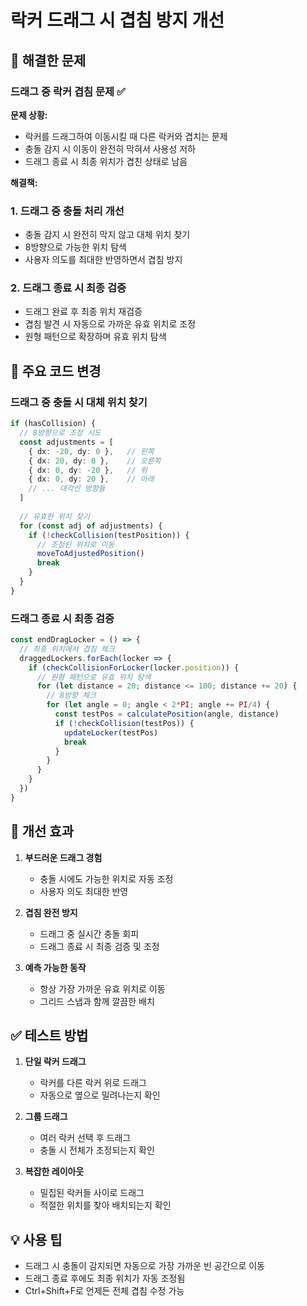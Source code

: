 # 락커 드래그 시 겹침 방지 개선

## 🔧 해결한 문제

### 드래그 중 락커 겹침 문제 ✅

**문제 상황:**
- 락커를 드래그하여 이동시킬 때 다른 락커와 겹치는 문제
- 충돌 감지 시 이동이 완전히 막혀서 사용성 저하
- 드래그 종료 시 최종 위치가 겹친 상태로 남음

**해결책:**

### 1. 드래그 중 충돌 처리 개선
- 충돌 감지 시 완전히 막지 않고 대체 위치 찾기
- 8방향으로 가능한 위치 탐색
- 사용자 의도를 최대한 반영하면서 겹침 방지

### 2. 드래그 종료 시 최종 검증
- 드래그 완료 후 최종 위치 재검증
- 겹침 발견 시 자동으로 가까운 유효 위치로 조정
- 원형 패턴으로 확장하며 유효 위치 탐색

## 📝 주요 코드 변경

### 드래그 중 충돌 시 대체 위치 찾기
```typescript
if (hasCollision) {
  // 8방향으로 조정 시도
  const adjustments = [
    { dx: -20, dy: 0 },   // 왼쪽
    { dx: 20, dy: 0 },    // 오른쪽
    { dx: 0, dy: -20 },   // 위
    { dx: 0, dy: 20 },    // 아래
    // ... 대각선 방향들
  ]
  
  // 유효한 위치 찾기
  for (const adj of adjustments) {
    if (!checkCollision(testPosition)) {
      // 조정된 위치로 이동
      moveToAdjustedPosition()
      break
    }
  }
}
```

### 드래그 종료 시 최종 검증
```typescript
const endDragLocker = () => {
  // 최종 위치에서 겹침 체크
  draggedLockers.forEach(locker => {
    if (checkCollisionForLocker(locker.position)) {
      // 원형 패턴으로 유효 위치 탐색
      for (let distance = 20; distance <= 100; distance += 20) {
        // 8방향 체크
        for (let angle = 0; angle < 2*PI; angle += PI/4) {
          const testPos = calculatePosition(angle, distance)
          if (!checkCollision(testPos)) {
            updateLocker(testPos)
            break
          }
        }
      }
    }
  })
}
```

## 🎯 개선 효과

1. **부드러운 드래그 경험**
   - 충돌 시에도 가능한 위치로 자동 조정
   - 사용자 의도 최대한 반영

2. **겹침 완전 방지**
   - 드래그 중 실시간 충돌 회피
   - 드래그 종료 시 최종 검증 및 조정

3. **예측 가능한 동작**
   - 항상 가장 가까운 유효 위치로 이동
   - 그리드 스냅과 함께 깔끔한 배치

## ✅ 테스트 방법

1. **단일 락커 드래그**
   - 락커를 다른 락커 위로 드래그
   - 자동으로 옆으로 밀려나는지 확인

2. **그룹 드래그**
   - 여러 락커 선택 후 드래그
   - 충돌 시 전체가 조정되는지 확인

3. **복잡한 레이아웃**
   - 밀집된 락커들 사이로 드래그
   - 적절한 위치를 찾아 배치되는지 확인

## 💡 사용 팁

- 드래그 시 충돌이 감지되면 자동으로 가장 가까운 빈 공간으로 이동
- 드래그 종료 후에도 최종 위치가 자동 조정됨
- Ctrl+Shift+F로 언제든 전체 겹침 수정 가능